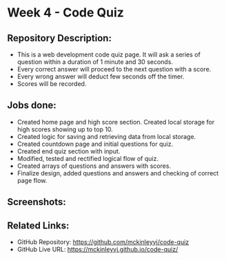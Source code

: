 # Week 4 - Code Quiz

## Repository Description:

-   This is a web development code quiz page. It will ask a series of question within a duration of 1 minute and 30 seconds.
-   Every correct answer will proceed to the next question with a score.
-   Every wrong answer will deduct few seconds off the timer.
-   Scores will be recorded.

## Jobs done:

-   Created home page and high score section. Created local storage for high scores showing up to top 10.
-   Created logic for saving and retrieving data from local storage.
-   Created countdown page and initial questions for quiz.
-   Created end quiz section with input.
-   Modified, tested and rectified logical flow of quiz.
-   Created arrays of questions and answers with scores.
-   Finalize design, added questions and answers and checking of correct page flow.

## Screenshots:

## Related Links:

-   GitHub Repository: https://github.com/mckinleyvj/code-quiz
-   GitHub Live URL: https://mckinleyvj.github.io/code-quiz/
